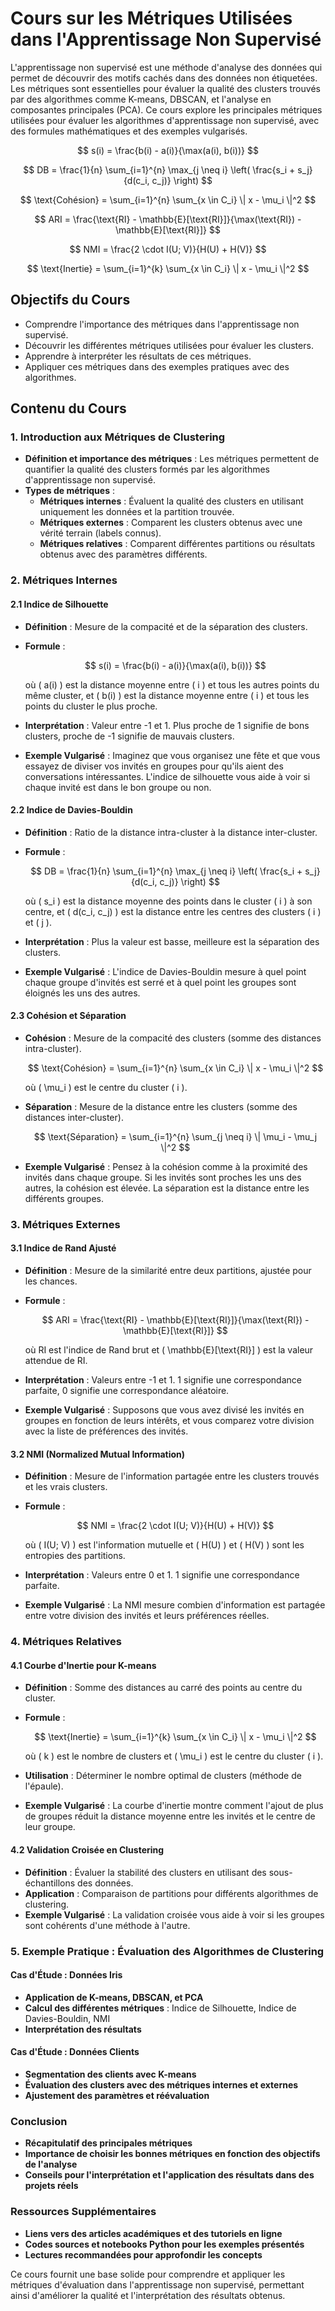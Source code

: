 # Cours sur les Métriques Utilisées dans l'Apprentissage Non Supervisé

L'apprentissage non supervisé est une méthode d'analyse des données qui permet de découvrir des motifs cachés dans des données non étiquetées. Les métriques sont essentielles pour évaluer la qualité des clusters trouvés par des algorithmes comme K-means, DBSCAN, et l'analyse en composantes principales (PCA). Ce cours explore les principales métriques utilisées pour évaluer les algorithmes d'apprentissage non supervisé, avec des formules mathématiques et des exemples vulgarisés.

$$ s(i) = \frac{b(i) - a(i)}{\max(a(i), b(i))} $$
 
$$ DB = \frac{1}{n} \sum_{i=1}^{n} \max_{j \neq i} \left( \frac{s_i + s_j}{d(c_i, c_j)} \right) $$

$$ \text{Cohésion} = \sum_{i=1}^{n} \sum_{x \in C_i} \| x - \mu_i \|^2 $$

$$ ARI = \frac{\text{RI} - \mathbb{E}[\text{RI}]}{\max(\text{RI}) - \mathbb{E}[\text{RI}]} $$

$$ NMI = \frac{2 \cdot I(U; V)}{H(U) + H(V)} $$

$$ \text{Inertie} = \sum_{i=1}^{k} \sum_{x \in C_i} \| x - \mu_i \|^2 $$

## Objectifs du Cours

- Comprendre l'importance des métriques dans l'apprentissage non supervisé.
- Découvrir les différentes métriques utilisées pour évaluer les clusters.
- Apprendre à interpréter les résultats de ces métriques.
- Appliquer ces métriques dans des exemples pratiques avec des algorithmes.

## Contenu du Cours

### 1. Introduction aux Métriques de Clustering

- **Définition et importance des métriques** : Les métriques permettent de quantifier la qualité des clusters formés par les algorithmes d'apprentissage non supervisé.
- **Types de métriques** : 
  - **Métriques internes** : Évaluent la qualité des clusters en utilisant uniquement les données et la partition trouvée.
  - **Métriques externes** : Comparent les clusters obtenus avec une vérité terrain (labels connus).
  - **Métriques relatives** : Comparent différentes partitions ou résultats obtenus avec des paramètres différents.

### 2. Métriques Internes

#### 2.1 Indice de Silhouette

- **Définition** : Mesure de la compacité et de la séparation des clusters.
- **Formule** : 

  $$ s(i) = \frac{b(i) - a(i)}{\max(a(i), b(i))} $$

  où \( a(i) \) est la distance moyenne entre \( i \) et tous les autres points du même cluster, et \( b(i) \) est la distance moyenne entre \( i \) et tous les points du cluster le plus proche.
- **Interprétation** : Valeur entre -1 et 1. Plus proche de 1 signifie de bons clusters, proche de -1 signifie de mauvais clusters.
- **Exemple Vulgarisé** : Imaginez que vous organisez une fête et que vous essayez de diviser vos invités en groupes pour qu'ils aient des conversations intéressantes. L'indice de silhouette vous aide à voir si chaque invité est dans le bon groupe ou non.

#### 2.2 Indice de Davies-Bouldin

- **Définition** : Ratio de la distance intra-cluster à la distance inter-cluster.
- **Formule** : 


  $$ DB = \frac{1}{n} \sum_{i=1}^{n} \max_{j \neq i} \left( \frac{s_i + s_j}{d(c_i, c_j)} \right) $$


  où \( s_i \) est la distance moyenne des points dans le cluster \( i \) à son centre, et \( d(c_i, c_j) \) est la distance entre les centres des clusters \( i \) et \( j \).
- **Interprétation** : Plus la valeur est basse, meilleure est la séparation des clusters.
- **Exemple Vulgarisé** : L'indice de Davies-Bouldin mesure à quel point chaque groupe d'invités est serré et à quel point les groupes sont éloignés les uns des autres.

#### 2.3 Cohésion et Séparation

- **Cohésion** : Mesure de la compacité des clusters (somme des distances intra-cluster).

  $$ \text{Cohésion} = \sum_{i=1}^{n} \sum_{x \in C_i} \| x - \mu_i \|^2 $$

  où \( \mu_i \) est le centre du cluster \( i \).
- **Séparation** : Mesure de la distance entre les clusters (somme des distances inter-cluster).

  $$ \text{Séparation} = \sum_{i=1}^{n} \sum_{j \neq i} \| \mu_i - \mu_j \|^2 $$

- **Exemple Vulgarisé** : Pensez à la cohésion comme à la proximité des invités dans chaque groupe. Si les invités sont proches les uns des autres, la cohésion est élevée. La séparation est la distance entre les différents groupes.

### 3. Métriques Externes

#### 3.1 Indice de Rand Ajusté

- **Définition** : Mesure de la similarité entre deux partitions, ajustée pour les chances.
- **Formule** : 

  $$ ARI = \frac{\text{RI} - \mathbb{E}[\text{RI}]}{\max(\text{RI}) - \mathbb{E}[\text{RI}]} $$

  où RI est l'indice de Rand brut et \( \mathbb{E}[\text{RI}] \) est la valeur attendue de RI.
- **Interprétation** : Valeurs entre -1 et 1. 1 signifie une correspondance parfaite, 0 signifie une correspondance aléatoire.
- **Exemple Vulgarisé** : Supposons que vous avez divisé les invités en groupes en fonction de leurs intérêts, et vous comparez votre division avec la liste de préférences des invités.

#### 3.2 NMI (Normalized Mutual Information)

- **Définition** : Mesure de l'information partagée entre les clusters trouvés et les vrais clusters.
- **Formule** : 

  $$ NMI = \frac{2 \cdot I(U; V)}{H(U) + H(V)} $$

  où \( I(U; V) \) est l'information mutuelle et \( H(U) \) et \( H(V) \) sont les entropies des partitions.
- **Interprétation** : Valeurs entre 0 et 1. 1 signifie une correspondance parfaite.
- **Exemple Vulgarisé** : La NMI mesure combien d'information est partagée entre votre division des invités et leurs préférences réelles.

### 4. Métriques Relatives

#### 4.1 Courbe d'Inertie pour K-means

- **Définition** : Somme des distances au carré des points au centre du cluster.
- **Formule** : 

  $$ \text{Inertie} = \sum_{i=1}^{k} \sum_{x \in C_i} \| x - \mu_i \|^2 $$

  où \( k \) est le nombre de clusters et \( \mu_i \) est le centre du cluster \( i \).
- **Utilisation** : Déterminer le nombre optimal de clusters (méthode de l'épaule).
- **Exemple Vulgarisé** : La courbe d'inertie montre comment l'ajout de plus de groupes réduit la distance moyenne entre les invités et le centre de leur groupe.

#### 4.2 Validation Croisée en Clustering

- **Définition** : Évaluer la stabilité des clusters en utilisant des sous-échantillons des données.
- **Application** : Comparaison de partitions pour différents algorithmes de clustering.
- **Exemple Vulgarisé** : La validation croisée vous aide à voir si les groupes sont cohérents d'une méthode à l'autre.

### 5. Exemple Pratique : Évaluation des Algorithmes de Clustering

#### Cas d'Étude : Données Iris

- **Application de K-means, DBSCAN, et PCA**
- **Calcul des différentes métriques** : Indice de Silhouette, Indice de Davies-Bouldin, NMI
- **Interprétation des résultats**

#### Cas d'Étude : Données Clients

- **Segmentation des clients avec K-means**
- **Évaluation des clusters avec des métriques internes et externes**
- **Ajustement des paramètres et réévaluation**

### Conclusion

- **Récapitulatif des principales métriques**
- **Importance de choisir les bonnes métriques en fonction des objectifs de l'analyse**
- **Conseils pour l'interprétation et l'application des résultats dans des projets réels**

### Ressources Supplémentaires

- **Liens vers des articles académiques et des tutoriels en ligne**
- **Codes sources et notebooks Python pour les exemples présentés**
- **Lectures recommandées pour approfondir les concepts**

Ce cours fournit une base solide pour comprendre et appliquer les métriques d'évaluation dans l'apprentissage non supervisé, permettant ainsi d'améliorer la qualité et l'interprétation des résultats obtenus.
